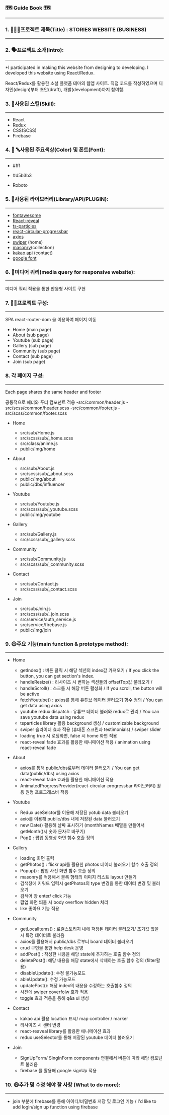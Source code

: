 ### 🗺️ Guide Book 🗺️

---

### 1. 🧑‍🤝‍🧑프로젝트 제목(Title) : STORIES WEBSITE (BUSINESS)

---

### 2. 🗣️프로젝트 소개(Intro):

---
\*I participated in making this website from designing to developing.
I developed this website using React/Redux.
 
React/Redux를 활용한 소셜 플랫폼 테마의 웹앱 사이트. 직접 코드를 작성하였으며 디자인(design)부터 초안(draft), 개발(development)까지 참여함.

### 3. 👷‍사용된 스킬(Skill):

---

- React
- Redux
- CSS(SCSS)
- Firebase

### 4. 🌈 🔤사용된 주요색상(Color) 및 폰트(Font):

---

- #fff
- #d5b3b3

- Roboto

### 5. 📖사용된 라이브러리(Library/API/PLUGIN):

---

- [fontawesome](https://fontawesome.com/v5.15/icons?d=gallery&p=2&q=building)
- [React-reveal](https://www.react-reveal.com/)
- [ts-particles](https://www.npmjs.com/package/tsparticles)
- [react-circular-progressbar]()
- [axios](https://www.npmjs.com/package/axios)
- [swiper](https://swiperjs.com/) (home)
- [masonry](https://masonry.desandro.com/)(collection)
- [kakao api](https://masonry.desandro.com/) (contact)
- [google font](https://fonts.google.com/)

### 6. 🔢미디어 쿼리(media query for responsive website):

---

미디어 쿼리 적용을 통한 반응형 사이트 구현

### 7. 🧑‍🏫프로젝트 구성:

---
SPA
react-router-dom 을 이용하여 페이지 이동 

- Home (main page)
- About (sub page)
- Youtube (sub page)
- Gallery (sub page)
- Community (sub page)
- Contact (sub page)
- Join (sub page)

### 8. 각 페이지 구성:

---
Each page shares the same header and footer

공통적으로 헤더와 푸터 컴포넌트 적용
-src/common/header.js
-src/scss/common/header.scss
-src/common/footer.js
-src/scss/common/footer.scss

- Home

  - src/sub/Home.js
  - src/scss/sub/\_home.scss
  - src/class/anime.js
  - public/img/home

- About

  - src/sub/About.js
  - src/scss/sub/\_about.scss
  - public/img/about
  - public/dbs/influencer

- Youtube

  - src/sub/Youtube.js
  - src/scss/sub/\_youtube.scss
  - public/img/youtube

- Gallery

  - src/sub/Gallery.js
  - src/scss/sub/\_gallery.scss


- Community

  - src/sub/Community.js
  - src/scss/sub/\_community.scss


- Contact

  - src/sub/Contact.js
  - src/scss/sub/\_contact.scss

- Join

  - src/sub/Join.js
  - src/scss/sub/\_join.scss
  - src/service/auth_service.js
  - src/service/firebase.js
  - public/img/join

### 9. 😄주요 기능(main function & prototype method):

---

- Home

    - getIndex() : 버튼 클릭 시 해당 섹션의 index값 가져오기 / If you click the button, you can get section's index.
    - handleResize() : 리사이즈 시 변하는 섹션들의 offsetTop값 불러오기 / 
    - handleScroll() : 스크롤 시 해당 버튼 활성화 / If you scroll, the button will be active
    - fetchYoutube() : axios를 통해 유튜브 데이터 불러오기 함수 정의 / You can get data using axios
    - youtube redux dispatch : 유튜브 데이터 불러와 redux로 관리 / You can save youtube data using redux
    - tsparticles library 활용 background 생성 / customizable background
    - swiper 슬라이더 효과 적용 (휴대폰 스크린과 testimonials) / swiper slider
    - loading true 시 로딩화면, false 시 home 화면 적용
    - react-reveal fade 효과를 활용한 애니매이션 적용 / animation using react-reveal fade

- About

    - axios를 통해 public/dbs로부터 데이터 불러오기 / You can get data(public/dbs) using axios
    - react-reveal fade 효과를 활용한 애니매이션 적용 
    - AnimatedProgressProvider(react-circular-progressbar 라이브러리) 활용
    원형 프로그래스바 적용

- Youtube
    - Redux useSelctor를 이용해 저장된 yotub data 불러오기
    - axio를 이용해 public/dbs 내에 저장된 data 불러오기
    - new Date() 활용해 날짜 표시하기 (monthNames 배열을 만들어서 getMonth()시 숫자 문자로 바꾸기)
    - Pop() : 팝업 동영상 화면 함수 호출 정의

- Gallery
    - loading 화면 출력
    - getPhotos() : flickr api를 활용한 photos 데이터 불러오기 함수 호출 정의
    - Popup() : 팝업 사진 화면 함수 호출 정의
    - masonry를 적용해서 블록 형태의 이미지 리스트 layout 만들기
    - 검색창에 키워드 입력시 getPhotos의 type 변경을 통한 데이터 변경 및 불러오기
    - 검색어 창 enter/ click 가능
    - 팝업 화면 띄울 시 body overflow hidden 처리
    - like  좋아요 기능 적용

- Community
    - getLocalItems() : 로컬스토리지 내에 저장된 데이터 불러오기/ 초기값 없을 시 특정 데이터로 불러옴
    - axios를 활용해서 public/dbs 로부터 board 데이터 불러오기
    - crud 구현을 통한 help desk 운영
    - addPost() : 작성한 내용을 해당 state에 추가하는 호출 함수 정의
    - deletePost(): 해당 내용을 해당 state에서 삭제하는 호출 함수 정의 (filter활용)
    - disableUpdate(): 수정 불가능모드
    - ableUpdate(): 수정 가능모드
    - updatePost(): 해당 index의 내용을 수정하는 호출함수 정의
    - 사진에 swiper coverfolw 효과 적용
    - toggle 효과 적용을 통해 q&a ui 생성

- Contact
    - kakao api 활용 location 표시/ map controller / marker
    - 리사이즈 시 센터 변경
    - react-reaveal library를 활용한 애니메이션 효과
    - redux useSelector를 통해 저장된 youtube 데이터 불러오기

- Join
    - SignUpForm/ SingInForm components 연결해서 버튼에 따라 해당 컴포넌트 불러옴
    - firebase 를 활용해 google signUp 적용

### 10. 😄추가 및 수정 해야 할 사항 (What to do more):

---

- join 부분에 firebase를 통해 아이디/비밀번호 저장 및 로그인 기능 / I'd like to add login/sign up function using firebase
